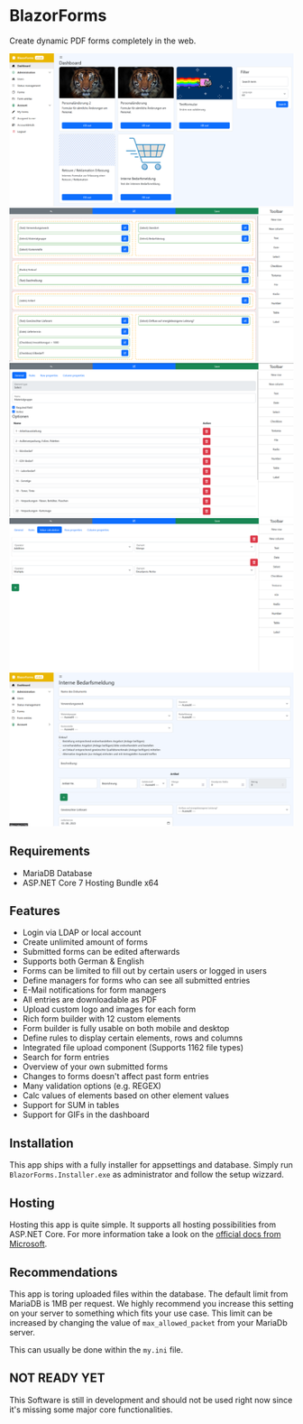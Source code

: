 # BlazorForms
Create dynamic PDF forms completely in the web.

![Dashboard](images/dashboard.png)
![Form builder](images/form_builder.png)
![Element editor](images/element_editor.png)
![Calc editor](images/calc_editor.png)
![New form entry](images/new_form_entry.png)

## Requirements
* MariaDB Database
* ASP.NET Core 7 Hosting Bundle x64

## Features
* Login via LDAP or local account
* Create unlimited amount of forms
* Submitted forms can be edited afterwards
* Supports both German & English
* Forms can be limited to fill out by certain users or logged in users
* Define managers for forms who can see all submitted entries
* E-Mail notifications for form managers
* All entries are downloadable as PDF
* Upload custom logo and images for each form
* Rich form builder with 12 custom elements
* Form builder is fully usable on both mobile and desktop
* Define rules to display certain elements, rows and columns
* Integrated file upload component (Supports 1162 file types)
* Search for form entries
* Overview of your own submitted forms
* Changes to forms doesn't affect past form entries
* Many validation options (e.g. REGEX)
* Calc values of elements based on other element values
* Support for SUM in tables
* Support for GIFs in the dashboard

## Installation
This app ships with a fully installer for appsettings and database. Simply run `BlazorForms.Installer.exe` as administrator and follow the setup wizzard.

## Hosting
Hosting this app is quite simple. It supports all hosting possibilities from ASP.NET Core. For more information take a look on the [official docs from Microsoft](https://learn.microsoft.com/en-us/aspnet/core/blazor/host-and-deploy/server?view=aspnetcore-7.0).

## Recommendations
This app is toring uploaded files within the database. The default limit from MariaDB is 1MB per request. We highly recommend you increase this setting on your server to something which fits your use case. This limit can be increased by changing the value of `max_allowed_packet` from your MariaDb server.

This can usually be done within the `my.ini` file.


## NOT READY YET
This Software is still in development and should not be used right now since it's missing some major core functionalities.